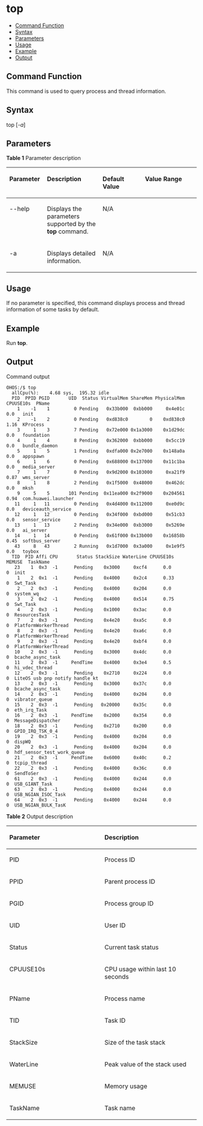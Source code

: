 # top<a name="EN-US_TOPIC_0000001174913162"></a>

-   [Command Function](#section20643141481314)
-   [Syntax](#section1075441721316)
-   [Parameters](#section1472810220135)
-   [Usage](#section186772414131)
-   [Example](#section4764192791314)
-   [Output](#section5791253155517)

## Command Function<a name="section20643141481314"></a>

This command is used to query process and thread information.

## Syntax<a name="section1075441721316"></a>

top \[_-a_\]

## Parameters<a name="section1472810220135"></a>

**Table  1**  Parameter description

<a name="table966mcpsimp"></a>
<table><thead align="left"><tr id="row973mcpsimp"><th class="cellrowborder" valign="top" width="19.801980198019802%" id="mcps1.2.5.1.1"><p id="p975mcpsimp"><a name="p975mcpsimp"></a><a name="p975mcpsimp"></a>Parameter</p>
</th>
<th class="cellrowborder" valign="top" width="29.222922292229224%" id="mcps1.2.5.1.2"><p id="p977mcpsimp"><a name="p977mcpsimp"></a><a name="p977mcpsimp"></a>Description</p>
</th>
<th class="cellrowborder" valign="top" width="22.26222622262226%" id="mcps1.2.5.1.3"><p id="p979mcpsimp"><a name="p979mcpsimp"></a><a name="p979mcpsimp"></a>Default Value</p>
</th>
<th class="cellrowborder" valign="top" width="28.712871287128717%" id="mcps1.2.5.1.4"><p id="p981mcpsimp"><a name="p981mcpsimp"></a><a name="p981mcpsimp"></a>Value Range</p>
</th>
</tr>
</thead>
<tbody><tr id="row1643213388538"><td class="cellrowborder" valign="top" width="19.801980198019802%" headers="mcps1.2.5.1.1 "><p id="p11426113820531"><a name="p11426113820531"></a><a name="p11426113820531"></a>--help</p>
</td>
<td class="cellrowborder" valign="top" width="29.222922292229224%" headers="mcps1.2.5.1.2 "><p id="p942673885313"><a name="p942673885313"></a><a name="p942673885313"></a>Displays the parameters supported by the <strong id="b2435956125215"><a name="b2435956125215"></a><a name="b2435956125215"></a>top</strong> command.</p>
</td>
<td class="cellrowborder" valign="top" width="22.26222622262226%" headers="mcps1.2.5.1.3 "><p id="p9426538195319"><a name="p9426538195319"></a><a name="p9426538195319"></a>N/A</p>
</td>
<td class="cellrowborder" valign="top" width="28.712871287128717%" headers="mcps1.2.5.1.4 ">&nbsp;&nbsp;</td>
</tr>
<tr id="row1943253865311"><td class="cellrowborder" valign="top" width="19.801980198019802%" headers="mcps1.2.5.1.1 "><p id="p1542613812537"><a name="p1542613812537"></a><a name="p1542613812537"></a>-a</p>
</td>
<td class="cellrowborder" valign="top" width="29.222922292229224%" headers="mcps1.2.5.1.2 "><p id="p1842663895320"><a name="p1842663895320"></a><a name="p1842663895320"></a>Displays detailed information.</p>
</td>
<td class="cellrowborder" valign="top" width="22.26222622262226%" headers="mcps1.2.5.1.3 "><p id="p13426123815313"><a name="p13426123815313"></a><a name="p13426123815313"></a>N/A</p>
</td>
<td class="cellrowborder" valign="top" width="28.712871287128717%" headers="mcps1.2.5.1.4 ">&nbsp;&nbsp;</td>
</tr>
</tbody>
</table>

## Usage<a name="section186772414131"></a>

If no parameter is specified, this command displays process and thread information of some tasks by default.

## Example<a name="section4764192791314"></a>

Run  **top**.

## Output<a name="section5791253155517"></a>

Command output

```
OHOS:/$ top
  allCpu(%):    4.68 sys,  195.32 idle
  PID  PPID PGID       UID  Status VirtualMem ShareMem PhysicalMem CPUUSE10s  PName
    1    -1    1         0 Pending   0x33b000  0xbb000     0x4e01c      0.0   init
    2    -1    2         0 Pending   0xd838c0        0    0xd838c0      1.16  KProcess
    3     1    3         7 Pending   0x72e000 0x1a3000    0x1d29dc      0.0   foundation
    4     1    4         8 Pending   0x362000  0xbb000     0x5cc19      0.0   bundle_daemon
    5     1    5         1 Pending   0xdfa000 0x2e7000    0x148a0a      0.0   appspawn
    6     1    6         0 Pending   0x688000 0x137000    0x11c1ba      0.0   media_server
    7     1    7         0 Pending   0x9d2000 0x103000     0xa21f9      0.87  wms_server
    8     1    8         2 Pending   0x1f5000  0x48000     0x462dc      0.0   mksh
    9     5    5       101 Pending  0x11ea000 0x2f9000    0x204561      0.94  com.huawei.launcher
   11     1   11         0 Pending   0x4d4000 0x112000     0xe0d9c      0.0   deviceauth_service
   12     1   12         0 Pending   0x34f000  0xbd000     0x51cb3      0.0   sensor_service
   13     1   13         2 Pending   0x34e000  0xb3000     0x5269e      0.0   ai_server
   14     1   14         0 Pending   0x61f000 0x13b000    0x16858b      0.45  softbus_server
   43     8   43         2 Running   0x1d7000  0x3a000     0x1e9f5      0.0   toybox
  TID  PID Affi CPU       Status StackSize WaterLine CPUUSE10s    MEMUSE  TaskName
   23    1  0x3  -1      Pending    0x3000     0xcf4      0.0           0  init
    1    2  0x1  -1      Pending    0x4000     0x2c4      0.33          0  Swt_Task
    2    2  0x3  -1      Pending    0x4000     0x204      0.0           0  system_wq
    3    2  0x2  -1      Pending    0x4000     0x514      0.75          0  Swt_Task
    4    2  0x3  -1      Pending    0x1000     0x3ac      0.0           0  ResourcesTask
    7    2  0x3  -1      Pending    0x4e20     0xa5c      0.0           0  PlatformWorkerThread
    8    2  0x3  -1      Pending    0x4e20     0xa6c      0.0           0  PlatformWorkerThread
    9    2  0x3  -1      Pending    0x4e20     0xbf4      0.0           0  PlatformWorkerThread
   10    2  0x3  -1      Pending    0x3000     0x4dc      0.0           0  bcache_async_task
   11    2  0x3  -1     PendTime    0x4000     0x3e4      0.5           0  hi_vdec_thread
   12    2  0x3  -1      Pending    0x2710     0x224      0.0           0  LiteOS usb pnp notify handle kt
   13    2  0x3  -1      Pending    0x3000     0x37c      0.0           0  bcache_async_task
   14    2  0x3  -1      Pending    0x4000     0x204      0.0           0  vibrator_queue
   15    2  0x3  -1      Pending   0x20000     0x35c      0.0           0  eth_irq_Task
   16    2  0x3  -1     PendTime    0x2000     0x354      0.0           0  MessageDispatcher
   18    2  0x3  -1      Pending    0x2710     0x200      0.0           0  GPIO_IRQ_TSK_0_4
   19    2  0x3  -1      Pending    0x4000     0x204      0.0           0  dispWQ
   20    2  0x3  -1      Pending    0x4000     0x204      0.0           0  hdf_sensor_test_work_queue
   21    2  0x3  -1     PendTime    0x6000     0x40c      0.2           0  tcpip_thread
   22    2  0x3  -1      Pending    0x4000     0x36c      0.0           0  SendToSer
   61    2  0x3  -1      Pending    0x4000     0x244      0.0           0  USB_GIANT_Task
   63    2  0x3  -1      Pending    0x4000     0x244      0.0           0  USB_NGIAN_ISOC_Task
   64    2  0x3  -1      Pending    0x4000     0x244      0.0           0  USB_NGIAN_BULK_TasK
```

**Table  2**  Output description

<a name="table1522165195511"></a>
<table><thead align="left"><tr id="row1952285165514"><th class="cellrowborder" valign="top" width="50%" id="mcps1.2.3.1.1"><p id="p25224518556"><a name="p25224518556"></a><a name="p25224518556"></a>Parameter</p>
</th>
<th class="cellrowborder" valign="top" width="50%" id="mcps1.2.3.1.2"><p id="p16522852554"><a name="p16522852554"></a><a name="p16522852554"></a>Description</p>
</th>
</tr>
</thead>
<tbody><tr id="row207354303550"><td class="cellrowborder" valign="top" width="50%" headers="mcps1.2.3.1.1 "><p id="p107238309551"><a name="p107238309551"></a><a name="p107238309551"></a>PID</p>
</td>
<td class="cellrowborder" valign="top" width="50%" headers="mcps1.2.3.1.2 "><p id="p372373015515"><a name="p372373015515"></a><a name="p372373015515"></a>Process ID</p>
</td>
</tr>
<tr id="row1373513035514"><td class="cellrowborder" valign="top" width="50%" headers="mcps1.2.3.1.1 "><p id="p972343012551"><a name="p972343012551"></a><a name="p972343012551"></a>PPID</p>
</td>
<td class="cellrowborder" valign="top" width="50%" headers="mcps1.2.3.1.2 "><p id="p19723153055519"><a name="p19723153055519"></a><a name="p19723153055519"></a>Parent process ID</p>
</td>
</tr>
<tr id="row16735133035518"><td class="cellrowborder" valign="top" width="50%" headers="mcps1.2.3.1.1 "><p id="p14723153065514"><a name="p14723153065514"></a><a name="p14723153065514"></a>PGID</p>
</td>
<td class="cellrowborder" valign="top" width="50%" headers="mcps1.2.3.1.2 "><p id="p117231630165519"><a name="p117231630165519"></a><a name="p117231630165519"></a>Process group ID</p>
</td>
</tr>
<tr id="row157354306558"><td class="cellrowborder" valign="top" width="50%" headers="mcps1.2.3.1.1 "><p id="p3723430195510"><a name="p3723430195510"></a><a name="p3723430195510"></a>UID</p>
</td>
<td class="cellrowborder" valign="top" width="50%" headers="mcps1.2.3.1.2 "><p id="p1372373016559"><a name="p1372373016559"></a><a name="p1372373016559"></a>User ID</p>
</td>
</tr>
<tr id="row573515301555"><td class="cellrowborder" valign="top" width="50%" headers="mcps1.2.3.1.1 "><p id="p1472318308552"><a name="p1472318308552"></a><a name="p1472318308552"></a>Status</p>
</td>
<td class="cellrowborder" valign="top" width="50%" headers="mcps1.2.3.1.2 "><p id="p57231430165518"><a name="p57231430165518"></a><a name="p57231430165518"></a>Current task status</p>
</td>
</tr>
<tr id="row15735730135515"><td class="cellrowborder" valign="top" width="50%" headers="mcps1.2.3.1.1 "><p id="p472363045510"><a name="p472363045510"></a><a name="p472363045510"></a>CPUUSE10s</p>
</td>
<td class="cellrowborder" valign="top" width="50%" headers="mcps1.2.3.1.2 "><p id="p1172323019556"><a name="p1172323019556"></a><a name="p1172323019556"></a>CPU usage within last 10 seconds</p>
</td>
</tr>
<tr id="row16735163025519"><td class="cellrowborder" valign="top" width="50%" headers="mcps1.2.3.1.1 "><p id="p10723183035516"><a name="p10723183035516"></a><a name="p10723183035516"></a>PName</p>
</td>
<td class="cellrowborder" valign="top" width="50%" headers="mcps1.2.3.1.2 "><p id="p1472310309557"><a name="p1472310309557"></a><a name="p1472310309557"></a>Process name</p>
</td>
</tr>
<tr id="row973593017554"><td class="cellrowborder" valign="top" width="50%" headers="mcps1.2.3.1.1 "><p id="p13724123075515"><a name="p13724123075515"></a><a name="p13724123075515"></a>TID</p>
</td>
<td class="cellrowborder" valign="top" width="50%" headers="mcps1.2.3.1.2 "><p id="p12724630135510"><a name="p12724630135510"></a><a name="p12724630135510"></a>Task ID</p>
</td>
</tr>
<tr id="row157341730135512"><td class="cellrowborder" valign="top" width="50%" headers="mcps1.2.3.1.1 "><p id="p87241930135520"><a name="p87241930135520"></a><a name="p87241930135520"></a>StackSize</p>
</td>
<td class="cellrowborder" valign="top" width="50%" headers="mcps1.2.3.1.2 "><p id="p8724930135519"><a name="p8724930135519"></a><a name="p8724930135519"></a>Size of the task stack</p>
</td>
</tr>
<tr id="row187341330145517"><td class="cellrowborder" valign="top" width="50%" headers="mcps1.2.3.1.1 "><p id="p1172483055520"><a name="p1172483055520"></a><a name="p1172483055520"></a>WaterLine</p>
</td>
<td class="cellrowborder" valign="top" width="50%" headers="mcps1.2.3.1.2 "><p id="p10724103013559"><a name="p10724103013559"></a><a name="p10724103013559"></a>Peak value of the stack used</p>
</td>
</tr>
<tr id="row473473025513"><td class="cellrowborder" valign="top" width="50%" headers="mcps1.2.3.1.1 "><p id="p87240306554"><a name="p87240306554"></a><a name="p87240306554"></a>MEMUSE</p>
</td>
<td class="cellrowborder" valign="top" width="50%" headers="mcps1.2.3.1.2 "><p id="p10724123005519"><a name="p10724123005519"></a><a name="p10724123005519"></a>Memory usage</p>
</td>
</tr>
<tr id="row18734143035519"><td class="cellrowborder" valign="top" width="50%" headers="mcps1.2.3.1.1 "><p id="p7724163011559"><a name="p7724163011559"></a><a name="p7724163011559"></a>TaskName</p>
</td>
<td class="cellrowborder" valign="top" width="50%" headers="mcps1.2.3.1.2 "><p id="p872414301552"><a name="p872414301552"></a><a name="p872414301552"></a>Task name</p>
</td>
</tr>
</tbody>
</table>

